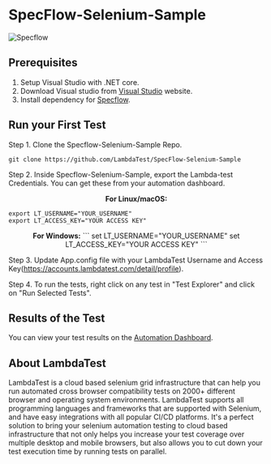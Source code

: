 # SpecFlow-Selenium-Sample
![Specflow](https://opengraph.githubassets.com/564d6c744d9fad78b12fa4db7104b50b993ce043df82ade25cdcbf5714057dbc/LambdaTest/SpecFlow-Selenium-Sample)

## Prerequisites
1. Setup Visual Studio with .NET core. 
2. Download Visual studio from [Visual Studio](https://visualstudio.microsoft.com/downloads/) website. 
3. Install dependency for [Specflow](https://docs.specflow.org/projects/getting-started/en/latest/index.html).

## Run your First Test
Step 1. Clone the Specflow-Selenium-Sample Repo.
```
git clone https://github.com/LambdaTest/SpecFlow-Selenium-Sample
```

Step 2. Inside Specflow-Selenium-Sample, export the Lambda-test Credentials. You can get these from your automation dashboard.

<p align="center">
   <b>For Linux/macOS:</b>
   
```
export LT_USERNAME="YOUR_USERNAME"
export LT_ACCESS_KEY="YOUR ACCESS KEY"
```

<p align="center">
   <b>For Windows:</b>
```
set LT_USERNAME="YOUR_USERNAME"
set LT_ACCESS_KEY="YOUR ACCESS KEY"
```

Step 3. Update App.config file with your LambdaTest Username and Access Key(https://accounts.lambdatest.com/detail/profile).

Step 4. To run the tests, right click on any test in "Test Explorer" and click on "Run Selected Tests".

## Results of the Test
You can view your test results on the [Automation Dashboard](https://automation.lambdatest.com/).


## About LambdaTest
LambdaTest is a cloud based selenium grid infrastructure that can help you run automated cross browser compatibility tests on 2000+ different browser and operating system environments. LambdaTest supports all programming languages and frameworks that are supported with Selenium, and have easy integrations with all popular CI/CD platforms. It's a perfect solution to bring your selenium automation testing to cloud based infrastructure that not only helps you increase your test coverage over multiple desktop and mobile browsers, but also allows you to cut down your test execution time by running tests on parallel.


